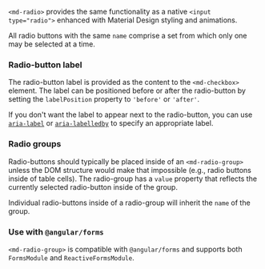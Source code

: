 `<md-radio>` provides the same functionality as a native `<input type="radio">` enhanced with 
Material Design styling and animations.  
 
<!-- example(radio-button-overview) -->
 
All radio buttons with the same `name` comprise a set from which only one may be selected at a time.
  
### Radio-button label
The radio-button label is provided as the content to the `<md-checkbox>` element. The label can be 
positioned before or after the radio-button by setting the `labelPosition` property to `'before'` 
or `'after'`.

If you don't want the label to appear next to the radio-button, you can use 
[`aria-label`](https://www.w3.org/TR/wai-aria/states_and_properties#aria-label) or 
[`aria-labelledby`](https://www.w3.org/TR/wai-aria/states_and_properties#aria-labelledby) to 
specify an appropriate label.


### Radio groups
Radio-buttons should typically be placed inside of an `<md-radio-group>` unless the DOM structure
would make that impossible (e.g., radio buttons inside of table cells). The radio-group has a 
`value` property that reflects the currently selected radio-button inside of the group.

Individual radio-buttons inside of a radio-group will inherit the `name` of the group.


### Use with `@angular/forms`
`<md-radio-group>` is compatible with `@angular/forms` and supports both `FormsModule` 
and `ReactiveFormsModule`.
